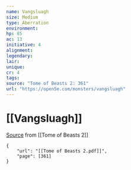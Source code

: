 ```yaml
---
name: Vangsluagh
size: Medium
type: Aberration
environment: 
hp: 85
ac: 13
initiative: 4
alignment: 
legendary: 
lair: 
unique: 
cr: 4
tags: 
source: "Tome of Beasts 2: 361"
url: "https://open5e.com/monsters/vangsluagh"
---
```

# [[Vangsluagh]]

[Source](zotero://open-pdf/library/items/9UQIAB6R?page=361) from [[Tome of Beasts 2]]

```pdf
{
	"url": "[[Tome of Beasts 2.pdf]]",
	"page": [361]
}
```

